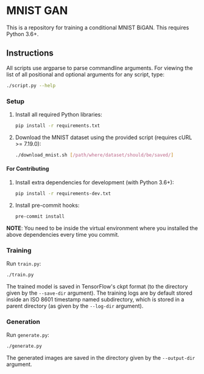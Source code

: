 # MNIST GAN

This is a repository for training a conditional MNIST BiGAN.
This requires Python 3.6+.

## Instructions

All scripts use argparse to parse commandline arguments.
For viewing the list of all positional and optional arguments for any script, type:
```sh
./script.py --help
```

### Setup
1. Install all required Python libraries:
    ```sh
    pip install -r requirements.txt
    ```

2. Download the MNIST dataset using the provided script (requires cURL >= 7.19.0):
    ```sh
    ./download_mnist.sh [/path/where/dataset/should/be/saved/]
    ```

#### For Contributing
1. Install extra dependencies for development (with Python 3.6+):
    ```sh
    pip install -r requirements-dev.txt
    ```

2. Install pre-commit hooks:
    ```sh
    pre-commit install
    ```

**NOTE**: You need to be inside the virtual environment where you installed the above dependencies every time you commit.

### Training
Run `train.py`:
```sh
./train.py
```
The trained model is saved in TensorFlow's ckpt format (to the directory given by the `--save-dir` argument).
The training logs are by default stored inside an ISO 8601 timestamp named subdirectory, which is stored in a parent directory (as given by the `--log-dir` argument).

### Generation
Run `generate.py`:
```sh
./generate.py
```
The generated images are saved in the directory given by the `--output-dir` argument.
